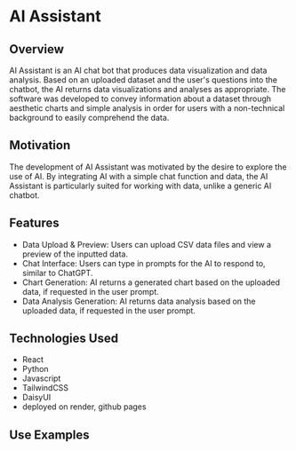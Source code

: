# AI Assistant

## Overview
AI Assistant is an AI chat bot that produces data visualization and data analysis. Based on an uploaded dataset and the user's questions into the chatbot, the AI returns data visualizations and analyses as appropriate. The software was developed to convey information about a dataset through aesthetic charts and simple analysis in order for users with a non-technical background to easily comprehend the data.

## Motivation
The development of AI Assistant was motivated by the desire to explore the use of AI. By integrating AI with a simple chat function and data, the AI Assistant is particularly suited for working with data, unlike a generic AI chatbot.

## Features
 * Data Upload & Preview: Users can upload CSV data files and view a preview of the inputted data.
 * Chat Interface: Users can type in prompts for the AI to respond to, similar to ChatGPT.
 * Chart Generation: AI returns a generated chart based on the uploaded data, if requested in the user prompt.
 * Data Analysis Generation: AI returns data analysis based on the uploaded data, if requested in the user prompt.

## Technologies Used 
 * React
 * Python
 * Javascript
 * TailwindCSS
 * DaisyUI
 * deployed on render, github pages

## Use Examples

